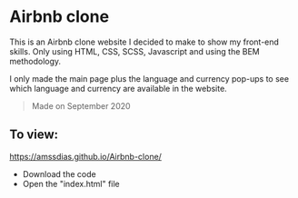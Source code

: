 # Airbnb clone

This is an Airbnb clone website I decided to make to show my front-end skills. Only using HTML, CSS, SCSS, Javascript and using the BEM methodology.

I only made the main page plus the language and currency pop-ups to see which language and currency are available in the website.

> Made on September 2020

## To view:
https://amssdias.github.io/Airbnb-clone/

* Download the code
* Open the "index.html" file

